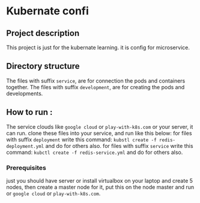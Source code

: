 
# Kubernate confi

## Project description

This project is just for the kubernate learning. it is config for microservice.

##  Directory structure

The files with suffix `service`, are for connection the pods and containers together.
The files with suffix `development`, are for creating the pods and developments.

## How to run :

The service clouds like `google cloud` or `play-with-k8s.com` or your server, it can run.
clone these files into your service, and run like this below: 
for files with suffix `deployment` write this command: 
`kubstl create -f redis-deployment.yml` and do for others also.
for files with suffix `service` write this command: 
`kubctl create -f redis-service.yml` and do for others also.


###  Prerequisites

just you should have server or install virtualbox on your laptop and create 5 nodes, then create a master node for it, put this on the node master and run or  `google cloud` or `play-with-k8s.com`.

